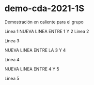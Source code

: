# demo-cda-2021-1S
Demostración en caliente para el grupo

Linea 1
NUEVA LINEA ENTRE 1 Y 2
Linea 2

Linea 3

NUEVA LINEA ENTRE LA 3 Y 4

Linea 4

NUEVA LINEA ENTRE 4 Y 5

Linea 5
